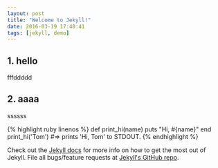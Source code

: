 ```yaml
---
layout: post
title: "Welcome to Jekyll!"
date: 2016-03-19 17:40:41
tags: [jekyll, demo]
---
```



## 1. hello

fffddddd

## 2. aaaa
ssssss

{% highlight ruby linenos %}
def print_hi(name)
  puts "Hi, #{name}"
end
print_hi('Tom')
#=> prints 'Hi, Tom' to STDOUT.
{% endhighlight %}

Check out the [Jekyll docs][jekyll] for more info on how to get the most out of Jekyll. File all bugs/feature requests at [Jekyll's GitHub repo][jekyll-gh].

[jekyll-gh]: https://github.com/mojombo/jekyll
[jekyll]:    http://jekyllrb.com